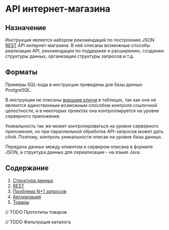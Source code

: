 # API интернет-магазина

## Назначение

Инструкция является набором рекомендаций по построению JSON [REST](https://ru.wikipedia.org/wiki/REST) API интернет-магазина. В ней описаны возможные способы реализации API, рекомендации по поддержке и расширению, созданию структуры данных, организации структуры запросов и т.д.

## Форматы

Примеры SQL-кода в инструкции приведены для базы данных PostgreSQL.

В инструкции не описаны [внешние ключи](https://ru.wikipedia.org/wiki/%D0%92%D0%BD%D0%B5%D1%88%D0%BD%D0%B8%D0%B9_%D0%BA%D0%BB%D1%8E%D1%87) в таблицах, так как они не являются единственным возможным способом контроля ссылочной целостности, и в некоторых проектах она контроллируется на уровне серверного приложения.

Уникальность так же может контролироваться на уровне серверного приложения, но при параллельной обработке API-запросов может дать сбой. Поэтому, контроль уникальности описан на уровне базы данных.

Передача данных между клиентом и сервером описана в формате JSON, а структура данных для сериализации - на языке Java.

## Содержание

1. [Структура данных](docs/data_structure.md)
2. [REST](docs/rest.md)
3. [Проблема N+1 запросов](docs/n_plus_one.md)
4. [Авторизация](docs/authorization.md)
5. [Товары](docs/products.md)


// TODO Прототипы товаров

// TODO Фильтрация каталога
